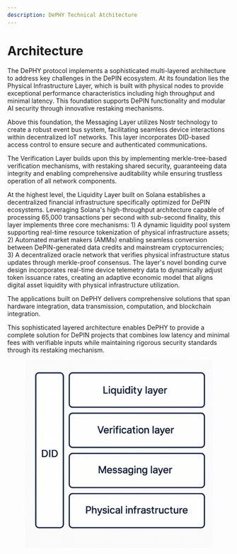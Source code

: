 ```yaml
---
description: DePHY Technical Atchitecture
---
```


# Architecture

The DePHY protocol implements a sophisticated multi-layered architecture to address key challenges in the DePIN ecosystem. At its foundation lies the Physical Infrastructure Layer, which is built with physical nodes to provide exceptional performance characteristics including high throughput and minimal latency. This foundation supports DePIN functionality and modular AI security through innovative restaking mechanisms.

Above this foundation, the Messaging Layer utilizes Nostr technology to create a robust event bus system, facilitating seamless device interactions within decentralized IoT networks. This layer incorporates DID-based access control to ensure secure and authenticated communications.

The Verification Layer builds upon this by implementing merkle-tree-based verification mechanisms, with restaking shared security, guaranteeing data integrity and enabling comprehensive auditability while ensuring trustless operation of all network components.

At the highest level, the Liquidity Layer built on Solana establishes a decentralized financial infrastructure specifically optimized for DePIN ecosystems. Leveraging Solana's high-throughput architecture capable of processing 65,000 transactions per second with sub-second finality, this layer implements three core mechanisms: 1) A dynamic liquidity pool system supporting real-time resource tokenization of physical infrastructure assets; 2) Automated market makers (AMMs) enabling seamless conversion between DePIN-generated data credits and mainstream cryptocurrencies; 3) A decentralized oracle network that verifies physical infrastructure status updates through merkle-proof consensus. The layer's novel bonding curve design incorporates real-time device telemetry data to dynamically adjust token issuance rates, creating an adaptive economic model that aligns digital asset liquidity with physical infrastructure utilization.

The applications built on DePHY delivers comprehensive solutions that span hardware integration, data transmission, computation, and blockchain integration.

This sophisticated layered architecture enables DePHY to provide a complete solution for DePIN projects that combines low latency and minimal fees with verifiable inputs while maintaining rigorous security standards through its restaking mechanism.

<figure><img src="../.gitbook/assets/docsarch.png" alt=""><figcaption></figcaption></figure>
